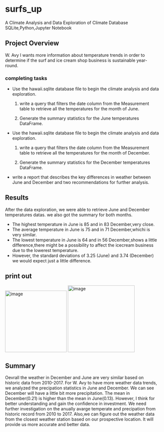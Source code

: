 # surfs_up
A Climate Analysis and Data Exploration of Climate Database SQLite,Python,Jupyter Notebook
## Project Overview
W. Avy l wants more information about temperature trends in order to determine if the surf and ice cream shop business is sustainable year-round.
### completing tasks
* Use the hawaii.sqlite database file to begin the climate analysis and data exploration.
    1. write a query that filters the date column from the Measurement table to retrieve all the temperatures for the month of June.

    2. Generate the summary statistics for the June temperatures DataFrame.

* Use the hawaii.sqlite database file to begin the climate analysis and data exploration.
    1. write a query that filters the date column from the Measurement table to retrieve all the temperatures for the month of December.

    2. Generate the summary statistics for the December temperatures DataFrame.

* write a report that describes the key differences in weather between June and December and two recommendations for further analysis.


## Results
After the data exploration, we were able to retrieve June and December temperatures datas.
we also got the summary for both months.
- The highest temperature in June is 85 and in 83 December,very close.
- The average temperature in June is 75 and in 71 December,whichi is very similar.
- The lowest temperature in June is 64 and in 56 December,shows a little difference,there might be a possibility to affect the icecream business due to the lowerest temperature.
- However, the standard deviations of 3.25 (June) and 3.74 (December) we would expect just a little difference.
  

## print out
<img width="201" alt="image" src="https://user-images.githubusercontent.com/85265816/129481272-3023944d-0930-4c26-9142-b3dfe60ac493.png">

<img width="218" alt="image" src="https://user-images.githubusercontent.com/85265816/129481269-acd46a5b-3bb3-4c43-927e-0b17624479d6.png">



## Summary

Oevrall the weather in December and June are  very similar based on historic data from 2010-2017. 
For W. Avy to have more weather data trends, we analyzed the precipation statistics in June and December. We can see December will have a little bit more precipitation. The mean in December(0.21) is higher than the mean in June(0.13).
However, I think for better understanding and gain the confidence in investment. We need further investigation on the anually avarge temperate and precipation from historic record from 2010 to 2017.
Also,we can figure out the weather data from the closest weather station based on our prospective location. It will provide us more accurate and better data.


